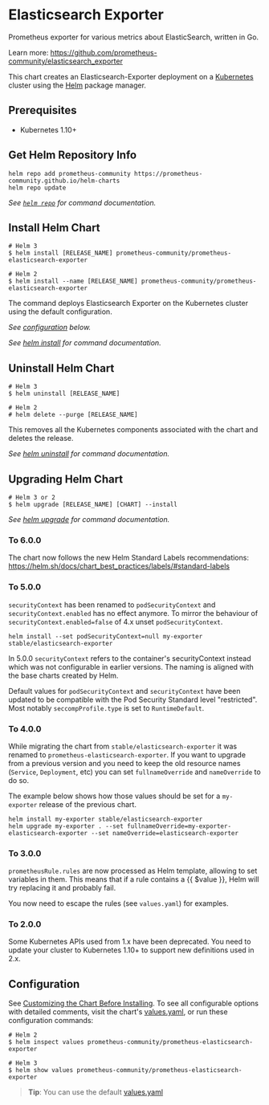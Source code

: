 # Elasticsearch Exporter

Prometheus exporter for various metrics about ElasticSearch, written in Go.

Learn more: <https://github.com/prometheus-community/elasticsearch_exporter>

This chart creates an Elasticsearch-Exporter deployment on a [Kubernetes](http://kubernetes.io)
cluster using the [Helm](https://helm.sh) package manager.

## Prerequisites

- Kubernetes 1.10+

## Get Helm Repository Info

```console
helm repo add prometheus-community https://prometheus-community.github.io/helm-charts
helm repo update
```

_See [`helm repo`](https://helm.sh/docs/helm/helm_repo/) for command documentation._

## Install Helm Chart

```console
# Helm 3
$ helm install [RELEASE_NAME] prometheus-community/prometheus-elasticsearch-exporter

# Helm 2
$ helm install --name [RELEASE_NAME] prometheus-community/prometheus-elasticsearch-exporter
```

The command deploys Elasticsearch Exporter on the Kubernetes cluster using the default configuration.

_See [configuration](#configuration) below._

_See [helm install](https://helm.sh/docs/helm/helm_install/) for command documentation._

## Uninstall Helm Chart

```console
# Helm 3
$ helm uninstall [RELEASE_NAME]

# Helm 2
# helm delete --purge [RELEASE_NAME]
```

This removes all the Kubernetes components associated with the chart and deletes the release.

_See [helm uninstall](https://helm.sh/docs/helm/helm_uninstall/) for command documentation._

## Upgrading Helm Chart

```console
# Helm 3 or 2
$ helm upgrade [RELEASE_NAME] [CHART] --install
```

_See [helm upgrade](https://helm.sh/docs/helm/helm_upgrade/) for command documentation._

### To 6.0.0

The chart now follows the new Helm Standard Labels recommendations:
<https://helm.sh/docs/chart_best_practices/labels/#standard-labels>

### To 5.0.0

`securityContext` has been renamed to `podSecurityContext` and `securityContext.enabled` has no effect anymore. To mirror the behaviour of `securityContext.enabled=false` of 4.x unset `podSecurityContext`.

```console
helm install --set podSecurityContext=null my-exporter stable/elasticsearch-exporter
```

In 5.0.0 `securityContext` refers to the container's securityContext instead which was not configurable in earlier versions. The naming is aligned with the base charts created by Helm.

Default values for `podSecurityContext` and `securityContext` have been updated to be compatible with the Pod Security Standard level "restricted". Most notably `seccompProfile.type` is set to `RuntimeDefault`.

### To 4.0.0

While migrating the chart from `stable/elasticsearch-exporter` it was renamed to `prometheus-elasticsearch-exporter`.
If you want to upgrade from a previous version and you need to keep the old resource names (`Service`, `Deployment`, etc) you can set `fullnameOverride` and `nameOverride` to do so.

The example below shows how those values should be set for a `my-exporter` release of the previous chart.

```console
helm install my-exporter stable/elasticsearch-exporter
helm upgrade my-exporter . --set fullnameOverride=my-exporter-elasticsearch-exporter --set nameOverride=elasticsearch-exporter
```

### To 3.0.0

`prometheusRule.rules` are now processed as Helm template, allowing to set variables in them.
This means that if a rule contains a {{ $value }}, Helm will try replacing it and probably fail.

You now need to escape the rules (see `values.yaml`) for examples.

### To 2.0.0

Some Kubernetes APIs used from 1.x have been deprecated. You need to update your cluster to Kubernetes 1.10+ to support new definitions used in 2.x.

## Configuration

See [Customizing the Chart Before Installing](https://helm.sh/docs/intro/using_helm/#customizing-the-chart-before-installing).
To see all configurable options with detailed comments, visit the chart's [values.yaml](./values.yaml), or run these configuration commands:

```console
# Helm 2
$ helm inspect values prometheus-community/prometheus-elasticsearch-exporter

# Helm 3
$ helm show values prometheus-community/prometheus-elasticsearch-exporter
```

> **Tip**: You can use the default [values.yaml](values.yaml)
